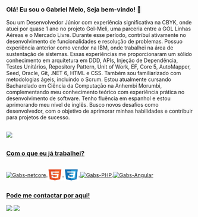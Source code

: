 ### Olá! Eu sou o Gabriel Melo, Seja bem-vindo! 👋

Sou um Desenvolvedor Júnior com experiência significativa na CBYK, onde atuei por quase 1 ano no projeto Gol-Meli, uma parceria entre a GOL Linhas Aéreas e o Mercado Livre. Durante esse período, contribuí ativamente no desenvolvimento de funcionalidades e resolução de problemas.
Possuo experiência anterior como vendor na IBM, onde trabalhei na área de sustentação de sistemas. Essas experiências me proporcionaram um sólido conhecimento em arquitetura em DDD, APIs, Injeção de Dependência, Testes Unitários, Repository Pattern, Unit of Work, EF, Core 5, AutoMapper, Seed, Oracle, Git, .NET 6, HTML e CSS. Também sou familiarizado com metodologias ágeis, incluindo o Scrum.
Estou atualmente cursando Bacharelado em Ciência da Computação na Anhembi Morumbi, complementando meu conhecimento teórico com experiência prática no desenvolvimento de software. Tenho fluência em espanhol e estou aprimorando meu nível de inglês.
Busco novos desafios como desenvolvedor, com o objetivo de aprimorar minhas habilidades e contribuir para projetos de sucesso.

##

<div>
  <a href="https://beacons.ai/melogab">
  <img height="180em" src="https://github-readme-stats.vercel.app/api?username=MeloGab&show_icons=true&theme=dracula&include_all_commits=true&count_private=true"/>       
</div>
  
  ##
  
  ### Com o que eu já trabalhei?
  
 <div style="display: inline_block"><br>
  <img align="center" alt="Gabs-netcore" height="40" width="40" src="https://cdn.jsdelivr.net/gh/devicons/devicon/icons/dotnetcore/dotnetcore-original.svg">
  <img align="center" alt="Gabs-HTML" height="30" width="40" src="https://raw.githubusercontent.com/devicons/devicon/master/icons/html5/html5-original.svg">
  <img align="center" alt="Gabs-CSS" height="30" width="40" src="https://raw.githubusercontent.com/devicons/devicon/master/icons/css3/css3-original.svg">
  <img align="center" alt="Gabs-PHP" height="40" width="40" src="https://cdn.jsdelivr.net/gh/devicons/devicon/icons/php/php-plain.svg">
  <img align="center" alt="Gabs-Angular" height="40" width="40" src="https://cdn.jsdelivr.net/gh/devicons/devicon/icons/angularjs/angularjs-original.svg">          
</div>
  
  ##
  
  ### Pode me contactar por aqui!
  
  <div>
  <a href = "mailto:gmmelo.santos@gmail.com"><img src="https://img.shields.io/badge/Gmail-D14836?style=for-the-badge&logo=gmail&logoColor=white" target="_blank"></a>
  <a href="https://www.linkedin.com/in/gabrielmelosantos/" target="_blank"><img src="https://img.shields.io/badge/-LinkedIn-%230077B5?style=for-the-badge&logo=linkedin&logoColor=white" target="_blank"></a>   
</div>

  
  
